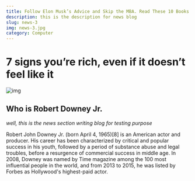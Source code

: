 ```yaml
---
title: Follow Elon Musk’s Advice and Skip the MBA. Read These 10 Books Insteadare important or not doesn't matter
description: this is the description for news blog
slug: news-3
img: news-3.jpg
category: Computer
---
```


# 7 signs you’re rich, even if it doesn’t feel like it
![img](/resources/news-2.jpg)
##  Who is Robert Downey Jr.
_well, this is the news section writing blog for testing purpose_

Robert John Downey Jr. (born April 4, 1965)[8] is an American actor and producer. His career has been characterized by critical and popular success in his youth, followed by a period of substance abuse and legal troubles, before a resurgence of commercial success in middle age. In 2008, Downey was named by Time magazine among the 100 most influential people in the world, and from 2013 to 2015, he was listed by Forbes as Hollywood's highest-paid actor.
